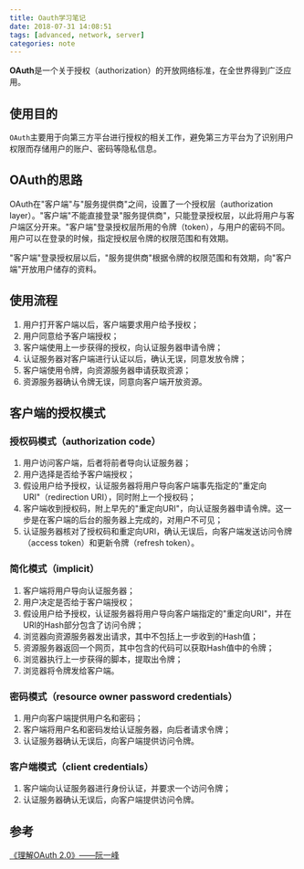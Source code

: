 ```yaml
---
title: Oauth学习笔记
date: 2018-07-31 14:08:51
tags: [advanced, network, server]
categories: note
---
```

**OAuth**是一个关于授权（authorization）的开放网络标准，在全世界得到广泛应用。

## 使用目的

`OAuth`主要用于向第三方平台进行授权的相关工作，避免第三方平台为了识别用户权限而存储用户的账户、密码等隐私信息。

## OAuth的思路

OAuth在"客户端"与"服务提供商"之间，设置了一个授权层（authorization layer）。"客户端"不能直接登录"服务提供商"，只能登录授权层，以此将用户与客户端区分开来。"客户端"登录授权层所用的令牌（token），与用户的密码不同。用户可以在登录的时候，指定授权层令牌的权限范围和有效期。

"客户端"登录授权层以后，"服务提供商"根据令牌的权限范围和有效期，向"客户端"开放用户储存的资料。

## 使用流程

1. 用户打开客户端以后，客户端要求用户给予授权；
2. 用户同意给予客户端授权；
3. 客户端使用上一步获得的授权，向认证服务器申请令牌；
4. 认证服务器对客户端进行认证以后，确认无误，同意发放令牌；
5. 客户端使用令牌，向资源服务器申请获取资源；
6. 资源服务器确认令牌无误，同意向客户端开放资源。

## 客户端的授权模式

### 授权码模式（authorization code）

1. 用户访问客户端，后者将前者导向认证服务器；
2. 用户选择是否给予客户端授权；
3. 假设用户给予授权，认证服务器将用户导向客户端事先指定的"重定向URI"（redirection URI），同时附上一个授权码；
4. 客户端收到授权码，附上早先的"重定向URI"，向认证服务器申请令牌。这一步是在客户端的后台的服务器上完成的，对用户不可见；
5. 认证服务器核对了授权码和重定向URI，确认无误后，向客户端发送访问令牌（access token）和更新令牌（refresh token）。

### 简化模式（implicit）

1. 客户端将用户导向认证服务器；
2. 用户决定是否给于客户端授权；
3. 假设用户给予授权，认证服务器将用户导向客户端指定的"重定向URI"，并在URI的Hash部分包含了访问令牌；
4. 浏览器向资源服务器发出请求，其中不包括上一步收到的Hash值；
5. 资源服务器返回一个网页，其中包含的代码可以获取Hash值中的令牌；
6. 浏览器执行上一步获得的脚本，提取出令牌；
7. 浏览器将令牌发给客户端。

### 密码模式（resource owner password credentials）

1. 用户向客户端提供用户名和密码；
2. 客户端将用户名和密码发给认证服务器，向后者请求令牌；
3. 认证服务器确认无误后，向客户端提供访问令牌。

### 客户端模式（client credentials）

1. 客户端向认证服务器进行身份认证，并要求一个访问令牌；
2. 认证服务器确认无误后，向客户端提供访问令牌。

## 参考

[《理解OAuth 2.0》——阮一峰](http://www.ruanyifeng.com/blog/2014/05/oauth_2_0.html)
